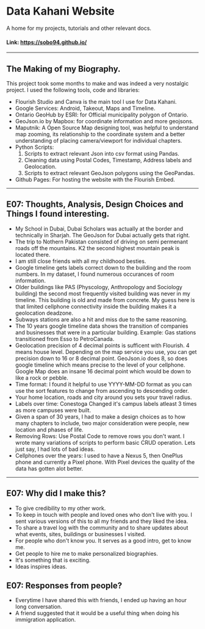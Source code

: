 # Data Kahani Website
A home for my projects, tutorials and other relevant docs.
#### Link: https://sobo94.github.io/

----
## The Making of my Biography.
This project took some months to make and was indeed a very nostalgic project.
I used the following tools, code and libraries:

- Flourish Studio and Canva is the main tool I use for Data Kahani.
- Google Services: Android, Takeout, Maps and Timeline. 
- Ontario GeoHub by ESRI:  for Official municipality polygon of Ontario.
- GeoJson.io by Mapbox: for coordinate information and more geojsons.
- Maputnik: A Open Source Map designing tool, was helpful to understand map zooming, its relationship
  to the coordinate system and a better understanding of placing camera/viewport for individual chapters.  
- Python Scripts: 
	1) Scripts to extract relevant Json into csv format using Pandas. 
	2) Cleaning data using Postal Codes, Timestamp, Address labels and Geolocation. 
	3) Scripts to extract relevant GeoJson polygons using the GeoPandas.    
- Github Pages: For hosting the website with the Flourish Embed. 

----
## E07: Thoughts, Analysis, Design Choices and Things I found interesting.
- My School in Dubai, Dubai Scholars was actually at the border and technically in Sharjah. The GeoJson for Dubai actually gets that right.
- The trip to Nothern Pakistan consisted of driving on semi permenant roads off the mountains. K2 the second highest mountain peak is located there.
- I am still close friends with all my childhood besties.
- Google timeline gets labels correct down to the building and the room numbers. In my dataset, I found numerous occurances of room information. 
- Older buildings like PAS (Physcology, Anthropology and Sociology building) the second most frequently visited building was never in my timeline.
  This building is old and made from concrete. My guess here is that limited cellphone connectivity inside the building makes it a geolocation deadzone.
- Subways stations are also a hit and miss due to the same reasoning.
- The 10 years google timeline data shows the transition of companies and businesses that were in a particular building. Example: Gas stations transitioned from Esso to PetroCanada.
- Geolocation precision of 4 decimal points is sufficent with Flourish. 4 means house level. Depending on the map service you use, you can get precision down to 16 or 8 decimal point.
  GeoJson.io does 8, so does google timeline which means precise to the level of your cellphone. Google Map does an insane 16 decimal point which would be down to like a rock or pebble.
- Time format: I found it helpful to use YYYY-MM-DD format as you can use the sort features to change from ascending to descending order.
- Your home location, roads and city around you sets your travel radius. 
- Labels over time: Conestoga Changed it's campus labels atleast 3 times as more campuses were built.
- Given a span of 30 years, I had to make a design choices as to how many chapters to include, two major consideration were people, new location and phases of life.
- Removing Rows: Use Postal Code to remove rows you don't want. I wrote many variations of scripts to perform basic CRUD operation. Lets just say, I had lots of bad ideas.
- Cellphones over the years: I used to have a Nexus 5, then OnePlus phone and currently a Pixel phone. With Pixel devices the quality of the data has gotten alot better.

----
## E07: Why did I make this? 
- To give credibility to my other work.
- To keep in touch with people and loved ones who don't live with you. I sent various versions of this to all my friends and they liked the idea.
- To share a travel log with the community and to share updates about what events, sites, buildings or businesses I visited.
- For people who don't know you. It serves as a good intro, get to know me.
- Get people to hire me to make personalized biographies.
- It's something that is exciting.
- Ideas inspires ideas. 

## E07: Responses from people?
- Everytime I have shared this with friends, I ended up having an hour long conversation.
- A friend suggested that it would be a useful thing when doing his immigration application.
